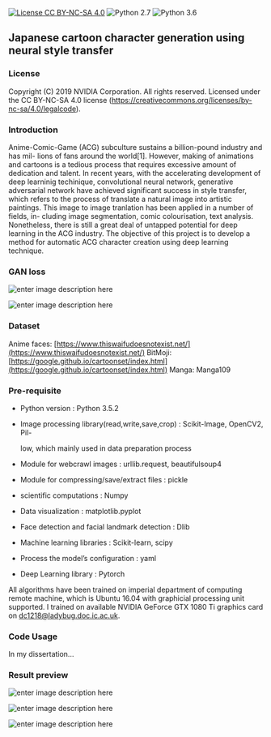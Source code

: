 [![License CC BY-NC-SA 4.0](https://img.shields.io/badge/license-CC4.0-blue.svg)](https://raw.githubusercontent.com/NVIDIA/FastPhotoStyle/master/LICENSE.md)
![Python 2.7](https://img.shields.io/badge/python-2.7-green.svg)
![Python 3.6](https://img.shields.io/badge/python-3.6-green.svg)
## Japanese cartoon character generation using neural style transfer

### License

Copyright (C) 2019 NVIDIA Corporation.  All rights reserved.
Licensed under the CC BY-NC-SA 4.0 license (https://creativecommons.org/licenses/by-nc-sa/4.0/legalcode). 



### Introduction
Anime-Comic-Game (ACG) subculture sustains a billion-pound industry and has mil- lions of fans around the world[1]. However, making of animations and cartoons is a tedious process that requires excessive amount of dedication and talent. In recent years, with the accelerating development of deep learninig techinique, convolutional neural network, generative adversarial network have achieved significant success in style transfer, which refers to the process of translate a natural image into artistic paintings. This image to image tranlation has been applied in a number of fields, in- cluding image segmentation, comic colourisation, text analysis. Nonetheless, there is still a great deal of untapped potential for deep learning in the ACG industry. The objective of this project is to develop a method for automatic ACG character creation using deep learning technique.

### GAN loss
![enter image description here](https://picasaweb.google.com/109592484409092847965/6732498736559424433#6732498741355839906)

![enter image description here](https://picasaweb.google.com/109592484409092847965/6732498970511558993#6732498974343700562)

### Dataset
Anime faces: [https://www.thiswaifudoesnotexist.net/](https://www.thiswaifudoesnotexist.net/)
BitMoji: [https://google.github.io/cartoonset/index.html](https://google.github.io/cartoonset/index.html)
Manga: Manga109

### Pre-requisite

-   Python version : Python 3.5.2
    
-   Image processing library(read,write,save,crop) : Scikit-Image, OpenCV2, Pil-
    
    low, which mainly used in data preparation process
    
-   Module for webcrawl images : urllib.request, beautifulsoup4
    
-   Module for compressing/save/extract files : pickle
    
-   scientific computations : Numpy
    
-   Data visualization : matplotlib.pyplot
    
-   Face detection and facial landmark detection : Dlib
    
-   Machine learning libraries : Scikit-learn, scipy
    
-   Process the model’s configuration : yaml
    
-   Deep Learning library : Pytorch

All algorithms have been trained on imperial department of computing remote machine, which is Ubuntu 16.04 with graphicial processing unit supported. I trained on available NVIDIA GeForce GTX 1080 Ti graphics card on dc1218@ladybug.doc.ic.ac.uk.

### Code Usage
In my dissertation...


### Result preview
![enter image description here](https://picasaweb.google.com/109592484409092847965/6732498200469472481#6732498205487171938)

![enter image description here](https://picasaweb.google.com/109592484409092847965/6732498322966803601#6732498323156758306)

![enter image description here](https://picasaweb.google.com/109592484409092847965/6732498466542821969#6732498472290306418)
<!--stackedit_data:
eyJoaXN0b3J5IjpbMzc1MzI1ODQwXX0=
-->